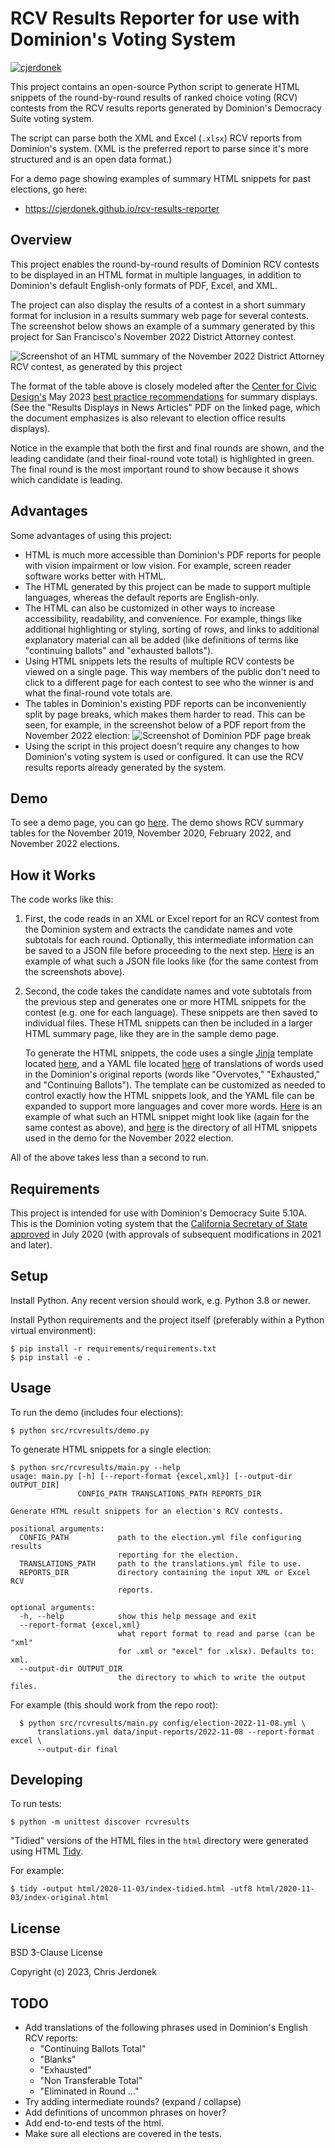 # RCV Results Reporter for use with Dominion's Voting System

[![cjerdonek](https://circleci.com/gh/cjerdonek/rcv-results-reporter.svg?style=svg)](https://circleci.com/gh/cjerdonek/rcv-results-reporter)

This project contains an open-source Python script to generate HTML
snippets of the round-by-round results of ranked choice voting (RCV)
contests from the RCV results reports generated by Dominion's
Democracy Suite voting system.

The script can parse both the XML and Excel (`.xlsx`) RCV reports
from Dominion's system. (XML is the preferred report to parse
since it's more structured and is an open data format.)

For a demo page showing examples of summary HTML snippets for past
elections, go here:

* https://cjerdonek.github.io/rcv-results-reporter

## Overview

This project enables the round-by-round results of Dominion RCV contests
to be displayed in an HTML format in multiple languages, in addition to
Dominion's default English-only formats of PDF, Excel, and XML.

The project can also display the results of a contest in a short
summary format for inclusion in a results summary web page for
several contests. The screenshot below shows an example of a summary
generated by this project for San Francisco's November 2022 District
Attorney contest.

![Screenshot of an HTML summary of the November 2022 District Attorney
RCV contest, as generated by this
project](docs/images/2022-11-DA-Summary.png)

The format of the table above is closely modeled after the
[Center for Civic Design's](https://civicdesign.org/) May 2023
[best practice recommendations](https://civicdesign.org/topics/rcv/)
for summary displays. (See the "Results Displays in News Articles" PDF
on the linked page, which the document emphasizes is also relevant
to election office results displays).

Notice in the example that both the first and final rounds are shown, and
the leading candidate (and their final-round vote total) is highlighted
in green. The final round is the most important round to show because
it shows which candidate is leading.

## Advantages

Some advantages of using this project:

* HTML is much more accessible than Dominion's PDF reports for people
  with vision impairment or low vision. For example, screen reader
  software works better with HTML.
* The HTML generated by this project can be made to support multiple
  languages, whereas the default reports are English-only.
* The HTML can also be customized in other ways to increase accessibility,
  readability, and convenience. For example, things like additional
  highlighting or styling, sorting of rows, and links to additional
  explanatory material can all be added (like definitions of terms
  like "continuing ballots" and "exhausted ballots").
* Using HTML snippets lets the results of multiple RCV contests be
  viewed on a single page. This way members of the public don't need to
  click to a different page for each contest to see who the winner is
  and what the final-round vote totals are.
* The tables in Dominion's existing PDF reports can be inconveniently
  split by page breaks, which makes them harder to read. This can be
  seen, for example, in the screenshot below of a PDF report from the
  November 2022 election:
  ![Screenshot of Dominion PDF page
  break](docs/images/2022-11-DA-Dominion-PDF.png)
* Using the script in this project doesn't require any changes to how
  Dominion's voting system is used or configured. It can use the RCV
  results reports already generated by the system.

## Demo

To see a demo page, you can go
[here](https://cjerdonek.github.io/rcv-results-reporter/).
The demo shows RCV summary tables for the November 2019, November 2020,
February 2022, and November 2022 elections.

## How it Works

The code works like this:

1. First, the code reads in an XML or Excel report for an RCV contest
   from the Dominion system and extracts the candidate names and
   vote subtotals for each round. Optionally, this intermediate
   information can be saved to a JSON file before proceeding to the
   next step. [Here](data/output-json/2022-11-08/da_short.json)
   is an example of what such a JSON file looks like (for the same
   contest from the screenshots above).
2. Second, the code takes the candidate names and vote subtotals
   from the previous step and generates one or more HTML snippets for
   the contest (e.g. one for each language).
   These snippets are then saved to individual files. These HTML snippets
   can then be included in a larger HTML summary page, like they are in
   the sample demo page.

   To generate the HTML snippets, the code uses a single
   [Jinja](https://jinja.palletsprojects.com/) template located
   [here](templates/rcv-summary.html), and a YAML file located
   [here](translations.yml) of translations of words used in the
   Dominion's original reports (words like "Overvotes," "Exhausted," and
   "Continuing Ballots"). The template can be customized as needed to
   control exactly how the HTML snippets look, and the YAML file can be
   expanded to support more languages and cover more words.
   [Here](data/output-html/rcv-snippets/2022-11-08/da_short-en.html) is
   an example of what such an HTML snippet might look like
   (again for the same contest as above), and
   [here](data/output-html/rcv-snippets/2022-11-08) is the directory
   of all HTML snippets used in the demo for the November 2022 election.

All of the above takes less than a second to run.

## Requirements

This project is intended for use with Dominion's Democracy Suite 5.10A.
This is the Dominion voting system that the [California Secretary of State
approved](https://www.sos.ca.gov/elections/ovsta/frequently-requested-information/dominion-voting)
in July 2020 (with approvals of subsequent modifications in 2021 and later).

## Setup

Install Python. Any recent version should work, e.g. Python 3.8 or newer.

Install Python requirements and the project itself (preferably within
a Python virtual environment):

```
$ pip install -r requirements/requirements.txt
$ pip install -e .
```

## Usage

To run the demo (includes four elections):

```
$ python src/rcvresults/demo.py
```

To generate HTML snippets for a single election:

```
$ python src/rcvresults/main.py --help
usage: main.py [-h] [--report-format {excel,xml}] [--output-dir OUTPUT_DIR]
               CONFIG_PATH TRANSLATIONS_PATH REPORTS_DIR

Generate HTML result snippets for an election's RCV contests.

positional arguments:
  CONFIG_PATH           path to the election.yml file configuring results
                        reporting for the election.
  TRANSLATIONS_PATH     path to the translations.yml file to use.
  REPORTS_DIR           directory containing the input XML or Excel RCV
                        reports.

optional arguments:
  -h, --help            show this help message and exit
  --report-format {excel,xml}
                        what report format to read and parse (can be "xml"
                        for .xml or "excel" for .xlsx). Defaults to: xml.
  --output-dir OUTPUT_DIR
                        the directory to which to write the output files.
```

For example (this should work from the repo root):

```
  $ python src/rcvresults/main.py config/election-2022-11-08.yml \
      translations.yml data/input-reports/2022-11-08 --report-format excel \
      --output-dir final
```

## Developing

To run tests:

```
$ python -m unittest discover rcvresults
```

"Tidied" versions of the HTML files in the `html` directory were generated
using HTML [Tidy](https://www.html-tidy.org/).

For example:

```
$ tidy -output html/2020-11-03/index-tidied.html -utf8 html/2020-11-03/index-original.html
```

## License

BSD 3-Clause License

Copyright (c) 2023, Chris Jerdonek

## TODO

* Add translations of the following phrases used in Dominion's English
  RCV reports:
  * "Continuing Ballots Total"
  * "Blanks"
  * "Exhausted"
  * "Non Transferable Total"
  * "Eliminated in Round ..."
* Try adding intermediate rounds? (expand / collapse)
* Add definitions of uncommon phrases on hover?
* Add end-to-end tests of the html.
* Make sure all elections are covered in the tests.
